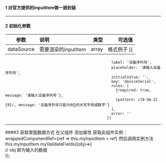 #### 1 对官方提供的inputItem做一层封装

---
#### 2 初始化参数
参数|说明|类型|可选值  
--|:--|--:|--:  
dataSource|需要渲染的inputItem|array|格式例子 [{
                                                    label: '设备序列号',
                                                    placeholder: '请输入设备序列号',
                                                    initialValue: '',
                                                    key: 'deviceSerial',
                                                    rules: [
                                                      {required: true, message: '请输入设备序列号'},
                                                      {pattern: /[0-9A-Z]{9}/, message: '设备序列号只能为9位的大写字母或数字'}
                                                    ],
                                                    error: ''
                                                  }]



---
####3 获取里面数据方式
在父组件 添加属性 获取此组件实例：wrappedComponentRef={ref => this.myInputItem = ref}
然后调用实例方法this.myInputItem.myValidateFields((obj)=>{  
              // obj 即为输入的数据  
             });


